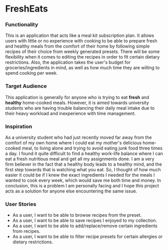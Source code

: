 # FreshEats

### Functionality
This is an application that acts like a meal kit subscription plan. It allows users with little or no experience with cooking to be able to prepare fresh and 
healthy meals from the comfort of their home by following simple recipes of their choice from weekly generated presets. There will be some flexibility when it comes to editing the recipes in order to fit certain dietary restrictions. 
Also, the application takes the user's budget for groceries/ingredients in mind, as well as how much time they are willing to spend cooking per week.

### Target Audience
This application is generally for anyone who is trying to eat **fresh** and **healthy** home-cooked meals. However, it is aimed towards 
university students who are having trouble balancing their daily meal intake due to their 
heavy workload and inexperience with time management.

### Inspiration
As a university student who had just recently moved far away from the comfort of my own home where I could eat my mother's delicious home-cooked meal, to living alone and trying to avoid eating junk food three times  a day. I found it quite difficult to find a healthy work-life 
balance where I can eat a fresh nutritious meal and get all my assignments done. I am a very firm believer in the fact that 
a healthy body leads to a healthy mind, and the first step towards that is watching what you eat. So, I thought of how much easier it could be if I knew the exact ingredients I needed for the meals I wanted to cook every week, which would save me both time and money. 
In conclusion, this is a problem I am personally facing and I hope this project acts as a solution for anyone else encountering the same issue.

### User Stories
- As a user, I want to be able to browse recipes from the preset.
- As a user, I want to be able to save recipes I enjoyed to my collection.
- As a user, I want to be able to add/replace/remove certain ingredients from recipes.
- As a user, I want to be able to filter recipe presets for certain allergies or dietary restrictions.



 
